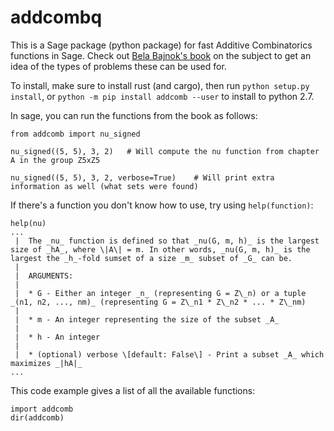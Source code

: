 # addcombq

This is a Sage package (python package) for fast Additive Combinatorics functions in Sage. Check out [Bela Bajnok's book](https://arxiv.org/pdf/1705.07444.pdf) on the subject to get an idea of the types of problems these can be used for.

To install, make sure to install rust (and cargo), then run `python setup.py install`, or `python -m pip install addcomb --user` to install to python 2.7.

In sage, you can run the functions from the book as follows:


    from addcomb import nu_signed

    nu_signed((5, 5), 3, 2)   # Will compute the nu function from chapter A in the group Z5xZ5

    nu_signed((5, 5), 3, 2, verbose=True)    # Will print extra information as well (what sets were found)


If there's a function you don't know how to use, try using `help(function)`:


    help(nu)
    ...
     |  The _nu_ function is defined so that _nu(G, m, h)_ is the largest size of _hA_, where \|A\| = m. In other words, _nu(G, m, h)_ is the largest the _h_-fold sumset of a size _m_ subset of _G_ can be.
     |
     |  ARGUMENTS:
     |
     |  * G - Either an integer _n_ (representing G = Z\_n) or a tuple _(n1, n2, ..., nm)_ (representing G = Z\_n1 * Z\_n2 * ... * Z\_nm)
     |
     |  * m - An integer representing the size of the subset _A_
     |
     |  * h - An integer
     |
     |  * (optional) verbose \[default: False\] - Print a subset _A_ which maximizes _|hA|_
    ...


This code example gives a list of all the available functions:

    import addcomb
    dir(addcomb)
